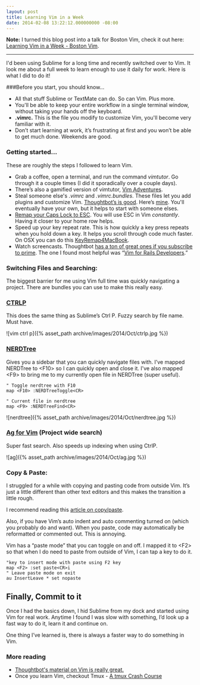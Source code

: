 ```yaml
---
layout: post
title: Learning Vim in a Week
date: 2014-02-08 13:22:12.000000000 -08:00
---
```

**Note:** I turned this blog post into a talk for Boston Vim, check it out here: [Learning Vim in a Week - Boston Vim](https://mikecoutermarsh.com/boston-vim-learning-vim-in-a-week/).

---
I'd been using Sublime for a long time and recently switched over to Vim. It look me about a full week to learn enough to use it daily for work. Here is what I did to do it!


###Before you start, you should know...
* All that stuff Sublime or TextMate can do. So can Vim. Plus more.
* You'll be able to keep your entire workflow in a single terminal window, without taking your hands off the keyboard.
* __.vimrc.__ This is the file you modify to customize Vim, you'll become very familiar with it.
* Don’t start learning at work, it’s frustrating at first and you won’t be able to get much done. Weekends are good.
### Getting started...
These are roughly the steps I followed to learn Vim.

* Grab a coffee, open a terminal, and run the command <em>vimtutor</em>. Go through it a couple times (I did it sporadically over a couple days).
* There’s also a gamified version of vimtutor, <a href="http://vim-adventures.com/" target="_blank" rel="nofollow">Vim Adventures</a>.
* Steal someone else's <em>.vimrc</em> and <em>.vimrc.bundles</em>. These files let you add plugins and customize Vim. <a href="https://github.com/thoughtbot/dotfiles" target="_blank" rel="nofollow">Thoughtbot’s is good</a>. Here’s <a href="https://github.com/mscoutermarsh/dotfiles" target="_blank" rel="nofollow">mine</a>. You'll eventually have your own, but it helps to start with someone elses.
* <a href="http://stackoverflow.com/questions/127591/using-caps-lock-as-esc-in-mac-os-x" target="_blank" rel="nofollow">Remap your Caps Lock to ESC</a>. You will use ESC in Vim _constantly_. Having it closer to your home row helps.
* Speed up your key repeat rate. This is how quickly a key press repeats when you hold down a key. It helps you scroll through code much faster. On OSX you can do this <a href="https://pqrs.org/macosx/keyremap4macbook/" target="_blank" rel="nofollow">KeyRemap4MacBook</a>.
* Watch screencasts. Thoughtbot <a href="https://learn.thoughtbot.com/vim" target="_blank" rel="nofollow">has a ton of great ones if you subscribe to prime</a>. The one I found most helpful was “<a href="https://learn.thoughtbot.com/purchases/8889fb98cf0046fb0ae61a1597584573" target="_blank" rel="nofollow">Vim for Rails Developers</a>.”

### Switching Files and Searching:
The biggest barrier for me using Vim full time was quickly navigating a project. There are bundles you can use to make this really easy.
<h3><a href="https://github.com/kien/ctrlp.vim" target="_blank" rel="nofollow">CTRLP</a></h3>
This does the same thing as Sublime’s Ctrl P. Fuzzy search by file name. Must have.

![vim ctrl p]({% asset_path archive/images/2014/Oct/ctrlp.jpg %})
<h3><a href="https://github.com/scrooloose/nerdtree" target="_blank" rel="nofollow">NERDTree</a></h3>

Gives you a sidebar that you can quickly navigate files with. I’ve mapped NERDTree to &lt;F10&gt; so I can quickly open and close it. I've also mapped &lt;F9&gt; to bring me to my currently open file in NERDTree (super useful).

```vim
" Toggle nerdtree with F10
map <F10> :NERDTreeToggle<CR>

" Current file in nerdtree
map <F9> :NERDTreeFind<CR>
```

![nerdtree]({% asset_path archive/images/2014/Oct/nerdtree.jpg %})
### <a href="https://github.com/rking/ag.vim" target="_blank" rel="nofollow">Ag for Vim</a> (Project wide search)
Super fast search. Also speeds up indexing when using CtrlP.

![ag]({% asset_path archive/images/2014/Oct/ag.jpg %})
<h3></h3>
<h3>Copy &amp; Paste:</h3>
I struggled for a while with copying and pasting code from outside Vim. It’s just a little different than other text editors and this makes the transition a little rough.

I recommend reading this <a href="http://vim.wikia.com/wiki/Cut/copy_and_paste_using_visual_selection" target="_blank" rel="nofollow">article on copy/paste</a>.

Also, if you have Vim’s auto indent and auto commenting turned on (which you probably do and want). When you paste, code may automatically be reformatted or commented out. This is annoying.

Vim has a “paste mode” that you can toggle on and off. I mapped it to &lt;F2&gt; so that when I do need to paste from outside of Vim, I can tap a key to do it.

```vim
"key to insert mode with paste using F2 key
map <F2> :set paste<CR>i
" Leave paste mode on exit
au InsertLeave * set nopaste
```

<h2>Finally, Commit to it</h2>
Once I had the basics down, I hid Sublime from my dock and started using Vim for real work. Anytime I found I was slow with something, I’d look up a fast way to do it, learn it and continue on.

One thing I’ve learned is, there is always a faster way to do something in Vim.


### More reading
* [Thoughtbot's material on Vim is really great.](https://learn.thoughtbot.com/vim)
* Once you learn Vim, checkout Tmux - <a href="http://robots.thoughtbot.com/a-tmux-crash-course">A tmux Crash Course</a>
